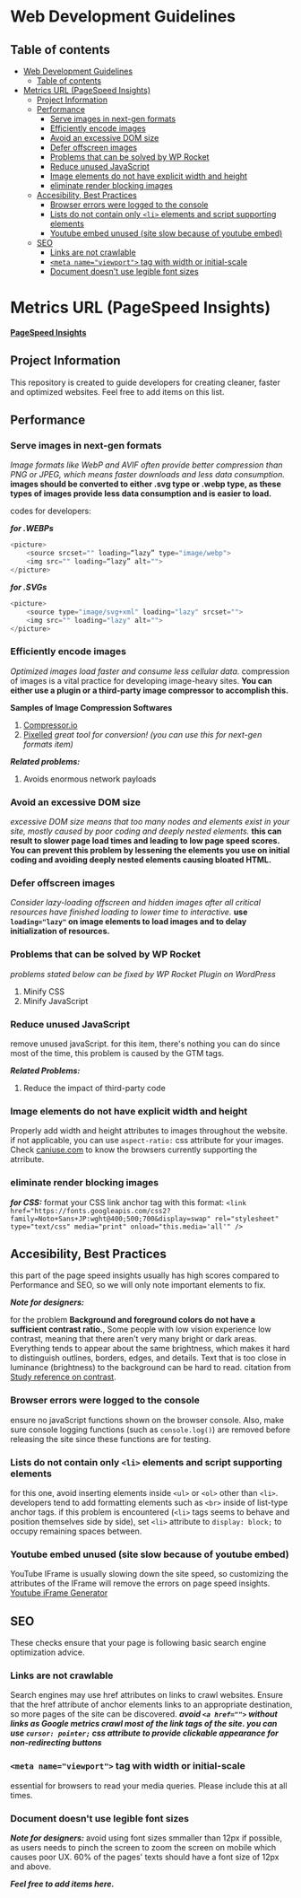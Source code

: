 # Web Development Guidelines

## Table of contents

- [Web Development Guidelines](#web-development-guidelines)
  - [Table of contents](#table-of-contents)
- [Metrics URL (PageSpeed Insights)](#metrics-url-pagespeed-insights)
  - [Project Information](#project-information)
  - [Performance](#performance)
    - [Serve images in next-gen formats](#serve-images-in-next-gen-formats)
    - [Efficiently encode images](#efficiently-encode-images)
    - [Avoid an excessive DOM size](#avoid-an-excessive-dom-size)
    - [Defer offscreen images](#defer-offscreen-images)
    - [Problems that can be solved by WP Rocket](#problems-that-can-be-solved-by-wp-rocket)
    - [Reduce unused JavaScript](#reduce-unused-javascript)
    - [Image elements do not have explicit width and height](#image-elements-do-not-have-explicit-width-and-height)
    - [eliminate render blocking images](#eliminate-render-blocking-images)
  - [Accesibility, Best Practices](#accesibility-best-practices)
    - [Browser errors were logged to the console](#browser-errors-were-logged-to-the-console)
    - [Lists do not contain only `<li>` elements and script supporting elements](#lists-do-not-contain-only-li-elements-and-script-supporting-elements)
    - [Youtube embed unused (site slow because of youtube embed)](#youtube-embed-unused-site-slow-because-of-youtube-embed)
  - [SEO](#seo)
    - [Links are not crawlable](#links-are-not-crawlable)
    - [`<meta name="viewport">` tag with width or initial-scale](#meta-nameviewport-tag-with-width-or-initial-scale)
    - [Document doesn't use legible font sizes](#document-doesnt-use-legible-font-sizes)

# Metrics URL (PageSpeed Insights)
__[PageSpeed Insights](https://pagespeed.web.dev/)__

## Project Information
This repository is created to guide developers for creating cleaner, faster and optimized websites. Feel free to add items on this list.

## Performance

### Serve images in next-gen formats
_Image formats like WebP and AVIF often provide better compression than PNG or JPEG, which means faster downloads and less data consumption._
__images should be converted to either .svg type or .webp type, as these types of images provide less data consumption and is easier to load.__


codes for developers:

___for .WEBPs___
```javascript
<picture>
    <source srcset="" loading=“lazy” type="image/webp">
    <img src="" loading=“lazy” alt="">
</picture>
```

___for .SVGs___
```javascript
<picture>
    <source type="image/svg+xml" loading="lazy" srcset="">
    <img src="" loading="lazy" alt="">
</picture>
```

### Efficiently encode images
_Optimized images load faster and consume less cellular data._
compression of images is a vital practice for developing image-heavy sites. __You can either use a plugin or a third-party image compressor to accomplish this.__

__Samples of Image Compression Softwares__

1. [Compressor.io](https://compressor.io)
2. [Pixelled](https://pixelied.com/convert/png-converter/png-to-webp) _great tool for conversion! (you can use this for next-gen formats item)_

___Related problems:___

1. Avoids enormous network payloads


### Avoid an excessive DOM size
_excessive DOM size means that too many nodes and elements exist in your site, mostly caused by poor coding and deeply nested elements._
__this can result to slower page load times and leading to low page speed scores. You can prevent this problem by lessening the elements you use on initial coding and avoiding deeply nested elements causing bloated HTML.__

### Defer offscreen images
_Consider lazy-loading offscreen and hidden images after all critical resources have finished loading to lower time to interactive._
__use `loading="lazy"` on image elements to load images and to delay initialization of resources.__

### Problems that can be solved by WP Rocket
_problems stated below can be fixed by WP Rocket Plugin on WordPress_
1. Minify CSS
1. Minify JavaScript

### Reduce unused JavaScript
remove unused javaScript. for this item, there's nothing you can do since most of the time, this problem is caused by the GTM tags.

___Related Problems:___

1. Reduce the impact of third-party code

### Image elements do not have explicit width and height

Properly add width and height attributes to images throughout the website. if not applicable, you can use `aspect-ratio:` css attribute for your images. Check [caniuse.com](https://caniuse.com/mdn-css_properties_aspect-ratio) to know the browsers currently supporting the atrribute.

### eliminate render blocking images

___for CSS:___
format your CSS link anchor tag with this format:
`<link href="https://fonts.googleapis.com/css2?family=Noto+Sans+JP:wght@400;500;700&display=swap" rel="stylesheet" type="text/css" media="print" onload="this.media='all'" />`


## Accesibility, Best Practices
this part of the page speed insights usually has high scores compared to Performance and SEO, so we will only note important elements to fix.

___Note for designers:___

for the problem __Background and foreground colors do not have a sufficient contrast ratio.__, Some people with low vision experience low contrast, meaning that there aren't very many bright or dark areas. Everything tends to appear about the same brightness, which makes it hard to distinguish outlines, borders, edges, and details. Text that is too close in luminance (brightness) to the background can be hard to read. citation from [Study reference on contrast](https://dequeuniversity.com/rules/axe/4.7/color-contrast).

### Browser errors were logged to the console
ensure no javaScript functions shown on the browser console. Also, make sure console logging functions (such as `console.log()`) are removed before releasing the site since these functions are for testing.

### Lists do not contain only `<li>` elements and script supporting elements
for this one, avoid inserting elements inside `<ul>` or `<ol>` other than `<li>`. developers tend to add formatting elements such as `<br>` inside of list-type anchor tags. if this problem is encountered (`<li>` tags seems to behave and position themselves side by side), set `<li>` attribute to `display: block;` to occupy remaining spaces between.

### Youtube embed unused (site slow because of youtube embed)
YouTube IFrame is usually slowing down the site speed, so customizing the attributes of the IFrame will remove the errors on page speed insights.
[Youtube iFrame Generator](https://tube.rvere.com/)

## SEO
These checks ensure that your page is following basic search engine optimization advice.

### Links are not crawlable
Search engines may use href attributes on links to crawl websites. Ensure that the href attribute of anchor elements links to an appropriate destination, so more pages of the site can be discovered. ___avoid `<a href="">` without links as Google metrics crawl most of the link tags of the site. you can use `cursor: pointer;` css attribute to provide clickable appearance for non-redirecting buttons___

### `<meta name="viewport">` tag with width or initial-scale
essential for browsers to read your media queries. Please include this at all times.

### Document doesn't use legible font sizes
___Note for designers:___
avoid using font sizes smmaller than 12px if possible, as users needs to pinch the screen to zoom the screen on mobile which causes poor UX. 60% of the pages' texts should have a font size of 12px and above.


___Feel free to add items here.___